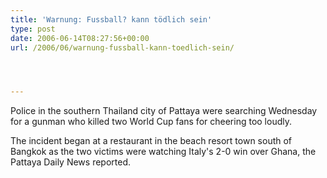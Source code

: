 ```yaml
---
title: 'Warnung: Fussball? kann tödlich sein'
type: post
date: 2006-06-14T08:27:56+00:00
url: /2006/06/warnung-fussball-kann-toedlich-sein/




---
```

Police in the southern Thailand city of Pattaya were searching Wednesday for a gunman who killed two World Cup fans for cheering too loudly.</p> The incident began at a restaurant in the beach resort town south of Bangkok as the two victims were watching Italy's 2-0 win over Ghana, the Pattaya Daily News reported.</a>
